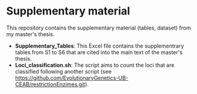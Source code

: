# Supplementary material
This repository contains the supplementary material (tables, dataset) from my master's thesis. 
- **Supplementary_Tables**: This Excel file contains the supplementrary tables from S1 to S6 that are cited into the main text of the master's thesis.
- **Loci_classification.sh**: The script aims to count the loci that are classified following another script (see https://github.com/EvolutionaryGenetics-UB-CEAB/restrictionEnzimes.git). 
